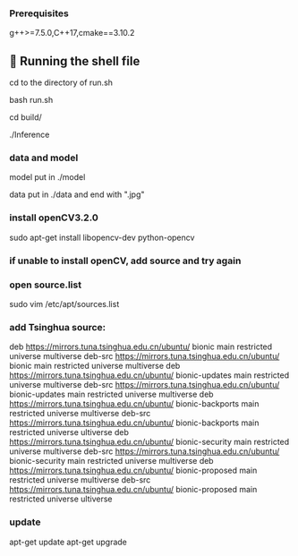 ### Prerequisites

g++>=7.5.0,C++17,cmake==3.10.2

## 🔧 Running the shell file <a name = "run.sh"></a>

cd to the directory of run.sh

bash run.sh

cd build/

./Inference

### data and model

model put in ./model

data put in ./data and end with ".jpg"

### install openCV3.2.0
sudo apt-get install libopencv-dev python-opencv

### if unable to install openCV, add source and try again

### open source.list
sudo vim /etc/apt/sources.list 

### add Tsinghua source:
deb https://mirrors.tuna.tsinghua.edu.cn/ubuntu/ bionic main restricted universe multiverse
deb-src https://mirrors.tuna.tsinghua.edu.cn/ubuntu/ bionic main restricted universe multiverse
deb https://mirrors.tuna.tsinghua.edu.cn/ubuntu/ bionic-updates main restricted universe multiverse
deb-src https://mirrors.tuna.tsinghua.edu.cn/ubuntu/ bionic-updates main restricted universe multiverse
deb https://mirrors.tuna.tsinghua.edu.cn/ubuntu/ bionic-backports main restricted universe multiverse
deb-src https://mirrors.tuna.tsinghua.edu.cn/ubuntu/ bionic-backports main restricted universe ultiverse
deb https://mirrors.tuna.tsinghua.edu.cn/ubuntu/ bionic-security main restricted universe multiverse
deb-src https://mirrors.tuna.tsinghua.edu.cn/ubuntu/ bionic-security main restricted universe multiverse
deb https://mirrors.tuna.tsinghua.edu.cn/ubuntu/ bionic-proposed main restricted universe multiverse
deb-src https://mirrors.tuna.tsinghua.edu.cn/ubuntu/ bionic-proposed main restricted universe ultiverse

### update
apt-get update
apt-get upgrade

